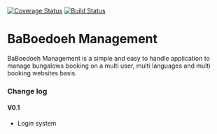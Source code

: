 [![Coverage Status](https://coveralls.io/repos/crocLeMonde/BaBoedoeh/badge.svg)](https://coveralls.io/r/crocLeMonde/BaBoedoeh)
[![Build Status](https://travis-ci.org/crocLeMonde/BaBoedoeh.svg)](https://travis-ci.org/r/crocLeMonde/BaBoedoeh)



BaBoedoeh Management
========================

BaBoedoeh Management is a simple and easy to handle application to manage bungalows booking on a multi user, multi languages and multi booking websites basis.

### Change log ###

#### V0.1 ####
* Login system